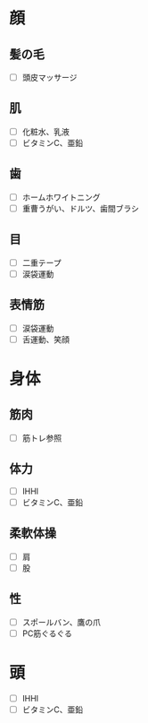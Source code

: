 # 顔
## 髪の毛
- [ ] 頭皮マッサージ
## 肌
- [ ] 化粧水、乳液
- [ ] ビタミンC、亜鉛
## 歯
- [ ] ホームホワイトニング
- [ ] 重曹うがい、ドルツ、歯間ブラシ
## 目
- [ ] 二重テープ
- [ ] 涙袋運動
## 表情筋
- [ ] 涙袋運動
- [ ] 舌運動、笑顔
# 身体
## 筋肉
- [ ] 筋トレ参照
## 体力
- [ ] IHHI
- [ ] ビタミンC、亜鉛
## 柔軟体操
- [ ] 肩
- [ ] 股
## 性
- [ ] スポールバン、鷹の爪
- [ ] PC筋ぐるぐる
# 頭
- [ ] IHHI
- [ ] ビタミンC、亜鉛
